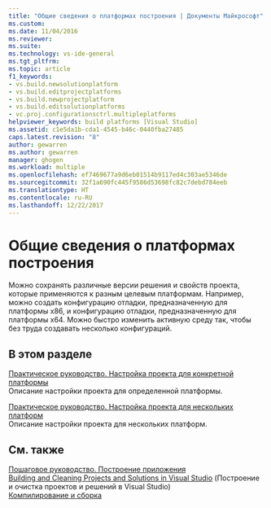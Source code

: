 ```yaml
---
title: "Общие сведения о платформах построения | Документы Майкрософт"
ms.custom: 
ms.date: 11/04/2016
ms.reviewer: 
ms.suite: 
ms.technology: vs-ide-general
ms.tgt_pltfrm: 
ms.topic: article
f1_keywords:
- vs.build.newsolutionplatform
- vs.build.editprojectplatforms
- vs.build.newprojectplatform
- vs.build.editsolutionplatforms
- vc.proj.configurationsctrl.multipleplatforms
helpviewer_keywords: build platforms [Visual Studio]
ms.assetid: c1e5da1b-cda1-4545-b46c-0440fba27485
caps.latest.revision: "8"
author: gewarren
ms.author: gewarren
manager: ghogen
ms.workload: multiple
ms.openlocfilehash: ef7469677a9d6eb01514b9117ed4c303ae5346de
ms.sourcegitcommit: 32f1a690fc445f9586d53698fc82c7debd784eeb
ms.translationtype: HT
ms.contentlocale: ru-RU
ms.lasthandoff: 12/22/2017
---
```

# <a name="understanding-build-platforms"></a>Общие сведения о платформах построения
Можно сохранять различные версии решения и свойств проекта, которые применяются к разным целевым платформам. Например, можно создать конфигурацию отладки, предназначенную для платформы x86, и конфигурацию отладки, предназначенную для платформы x64. Можно быстро изменить активную среду так, чтобы без труда создавать несколько конфигураций.  
  
## <a name="in-this-section"></a>В этом разделе  
 [Практическое руководство. Настройка проекта для конкретной платформы](../ide/how-to-configure-projects-to-target-platforms.md)  
 Описание настройки проекта для определенной платформы.  
  
 [Практическое руководство. Настройка проекта для нескольких платформ](../ide/how-to-configure-projects-to-target-multiple-platforms.md)  
 Описание настройки проекта для нескольких платформ.  
  
## <a name="see-also"></a>См. также  
 [Пошаговое руководство. Построение приложения](../ide/walkthrough-building-an-application.md)   
 [Building and Cleaning Projects and Solutions in Visual Studio](../ide/building-and-cleaning-projects-and-solutions-in-visual-studio.md)  (Построение и очистка проектов и решений в Visual Studio)  
 [Компилирование и сборка](../ide/compiling-and-building-in-visual-studio.md)